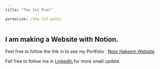 ```yaml
---
title: "The 1st Post"

permalink: /the-1st-post/
---
```


## I am making a Website with Notion. 

Feel free to follow the link in to see my Portfolio : 
<a href="https://noorhakeem.simple.ink/" target="_blank">Noor Hakeem Website</a> 


Fell free to follow me in 
<a href="https://www.linkedin.com/in/noor-hakeem-14867712b/" target="_blank">LinkedIn</a> 
 for more small update. 



